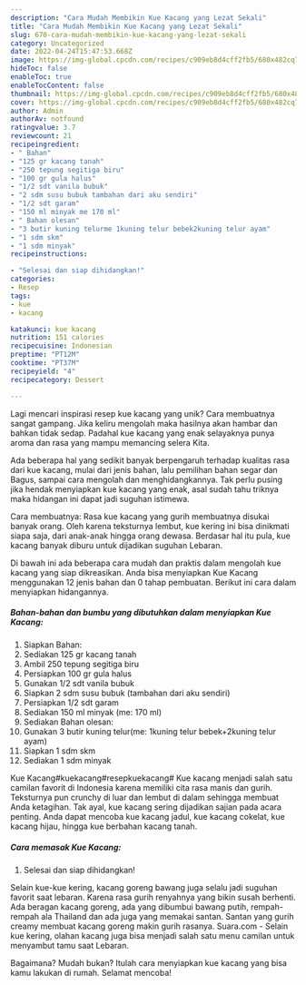```yaml
---
description: "Cara Mudah Membikin Kue Kacang yang Lezat Sekali"
title: "Cara Mudah Membikin Kue Kacang yang Lezat Sekali"
slug: 670-cara-mudah-membikin-kue-kacang-yang-lezat-sekali
category: Uncategorized
date: 2022-04-24T15:47:53.668Z
image: https://img-global.cpcdn.com/recipes/c909eb8d4cff2fb5/680x482cq70/kue-kacang-foto-resep-utama.jpg
hideToc: false
enableToc: true
enableTocContent: false
thumbnail: https://img-global.cpcdn.com/recipes/c909eb8d4cff2fb5/680x482cq70/kue-kacang-foto-resep-utama.jpg
cover: https://img-global.cpcdn.com/recipes/c909eb8d4cff2fb5/680x482cq70/kue-kacang-foto-resep-utama.jpg
author: Admin
authorAv: notfound
ratingvalue: 3.7
reviewcount: 21
recipeingredient:
- " Bahan"
- "125 gr kacang tanah"
- "250 tepung segitiga biru"
- "100 gr gula halus"
- "1/2 sdt vanila bubuk"
- "2 sdm susu bubuk tambahan dari aku sendiri"
- "1/2 sdt garam"
- "150 ml minyak me 170 ml"
- " Bahan olesan"
- "3 butir kuning telurme 1kuning telur bebek2kuning telur ayam"
- "1 sdm skm"
- "1 sdm minyak"
recipeinstructions:

- "Selesai dan siap dihidangkan!"
categories:
- Resep
tags:
- kue
- kacang

katakunci: kue kacang 
nutrition: 151 calories
recipecuisine: Indonesian
preptime: "PT12M"
cooktime: "PT37M"
recipeyield: "4"
recipecategory: Dessert

---
```





Lagi mencari inspirasi resep kue kacang yang unik? Cara membuatnya sangat gampang. Jika keliru mengolah maka hasilnya akan hambar dan bahkan tidak sedap. Padahal kue kacang yang enak selayaknya punya aroma dan rasa yang mampu memancing selera Kita.





Ada beberapa hal yang sedikit banyak berpengaruh terhadap kualitas rasa dari kue kacang, mulai dari jenis bahan, lalu pemilihan bahan segar dan Bagus, sampai cara mengolah dan menghidangkannya. Tak perlu pusing jika hendak menyiapkan kue kacang yang enak,      asal sudah tahu triknya maka hidangan ini dapat jadi suguhan istimewa.














Cara membuatnya: Rasa kue kacang yang gurih membuatnya disukai banyak orang. Oleh karena teksturnya lembut, kue kering ini bisa dinikmati siapa saja, dari anak-anak hingga orang dewasa. Berdasar hal itu pula, kue kacang banyak diburu untuk dijadikan suguhan Lebaran.






Di bawah ini ada beberapa cara mudah dan praktis dalam mengolah kue kacang yang siap dikreasikan. Anda bisa menyiapkan Kue Kacang menggunakan 12 jenis bahan dan 0 tahap pembuatan. Berikut ini cara dalam menyiapkan hidangannya.

<!--inarticleads1-->

##### Bahan-bahan dan bumbu yang dibutuhkan dalam menyiapkan Kue Kacang:

1. Siapkan  Bahan:
1. Sediakan 125 gr kacang tanah
1. Ambil 250 tepung segitiga biru
1. Persiapkan 100 gr gula halus
1. Gunakan 1/2 sdt vanila bubuk
1. Siapkan 2 sdm susu bubuk (tambahan dari aku sendiri)
1. Persiapkan 1/2 sdt garam
1. Sediakan 150 ml minyak (me: 170 ml)
1. Sediakan  Bahan olesan:
1. Gunakan 3 butir kuning telur(me: 1kuning telur bebek+2kuning telur ayam)
1. Siapkan 1 sdm skm
1. Sediakan 1 sdm minyak


Kue Kacang#kuekacang#resepkuekacang# Kue kacang menjadi salah satu camilan favorit di Indonesia karena memiliki cita rasa manis dan gurih. Teksturnya pun crunchy di luar dan lembut di dalam sehingga membuat Anda ketagihan. Tak ayal, kue kacang sering dijadikan sajian pada acara penting. Anda dapat mencoba kue kacang jadul, kue kacang cokelat, kue kacang hijau, hingga kue berbahan kacang tanah. 

<!--inarticleads2-->

##### Cara memasak Kue Kacang:


1. Selesai dan siap dihidangkan!

Selain kue-kue kering, kacang goreng bawang juga selalu jadi suguhan favorit saat lebaran. Karena rasa gurih renyahnya yang bikin susah berhenti. Ada beragan kacang goreng, ada yang dibumbui bawang putih, rempah-rempah ala Thailand dan ada juga yang memakai santan. Santan yang gurih creamy membuat kacang goreng makin gurih rasanya. Suara.com - Selain kue kering, olahan kacang juga bisa menjadi salah satu menu camilan untuk menyambut tamu saat Lebaran. 

Bagaimana? Mudah bukan? Itulah cara menyiapkan kue kacang yang bisa kamu lakukan di rumah. Selamat mencoba!
